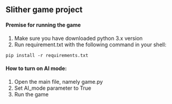 ## Slither game project

#### Premise for running the game
1. Make sure you have downloaded python 3.x version
2. Run requirement.txt with the following command in your shell:
~~~~
pip install -r requirements.txt
~~~~

#### How to turn on AI mode:
1. Open the main file, namely game.py
2. Set AI_mode parameter to True
3. Run the game